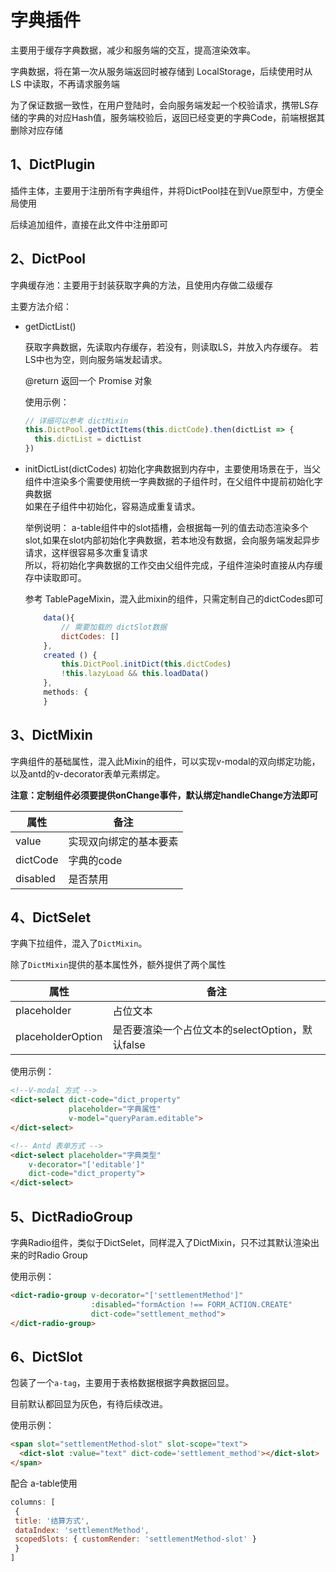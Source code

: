 # 字典插件

主要用于缓存字典数据，减少和服务端的交互，提高渲染效率。  

字典数据，将在第一次从服务端返回时被存储到 LocalStorage，后续使用时从 LS 中读取，不再请求服务端

为了保证数据一致性，在用户登陆时，会向服务端发起一个校验请求，携带LS存储的字典的对应Hash值，服务端校验后，返回已经变更的字典Code，前端根据其删除对应存储


## 1、DictPlugin 

插件主体，主要用于注册所有字典组件，并将DictPool挂在到Vue原型中，方便全局使用  

后续追加组件，直接在此文件中注册即可

## 2、DictPool

字典缓存池：主要用于封装获取字典的方法，且使用内存做二级缓存

主要方法介绍：

- getDictList()

  获取字典数据，先读取内存缓存，若没有，则读取LS，并放入内存缓存。
  若LS中也为空，则向服务端发起请求。

  @return 返回一个 Promise 对象

  使用示例：

  ```javascript
  // 详细可以参考 dictMixin
  this.DictPool.getDictItems(this.dictCode).then(dictList => {
    this.dictList = dictList
  })
  ```

- initDictList(dictCodes)
  初始化字典数据到内存中，主要使用场景在于，当父组件中渲染多个需要使用统一字典数据的子组件时，在父组件中提前初始化字典数据  
  如果在子组件中初始化，容易造成重复请求。

  举例说明：
  a-table组件中的slot插槽，会根据每一列的值去动态渲染多个slot,如果在slot内部初始化字典数据，若本地没有数据，会向服务端发起异步请求，这样很容易多次重复请求  
  所以，将初始化字典数据的工作交由父组件完成，子组件渲染时直接从内存缓存中读取即可。

  参考 TablePageMixin，混入此mixin的组件，只需定制自己的dictCodes即可

  ```javascript
      data(){
          // 需要加载的 dictSlot数据
          dictCodes: []
      },
      created () {
          this.DictPool.initDict(this.dictCodes)
          !this.lazyLoad && this.loadData()
      },
      methods: {
      }
  ```

## 3、DictMixin

字典组件的基础属性，混入此Mixin的组件，可以实现v-modal的双向绑定功能，以及antd的v-decorator表单元素绑定。

**注意：定制组件必须要提供onChange事件，默认绑定handleChange方法即可**

| 属性     | 备注                   |
| -------- | ---------------------- |
| value    | 实现双向绑定的基本要素 |
| dictCode | 字典的code             |
| disabled | 是否禁用               |



## 4、DictSelet

字典下拉组件，混入了`DictMixin`。

除了`DictMixin`提供的基本属性外，额外提供了两个属性

| 属性              | 备注                                            |
| ----------------- | ----------------------------------------------- |
| placeholder       | 占位文本                                        |
| placeholderOption | 是否要渲染一个占位文本的selectOption，默认false |



使用示例：

```html
<!--V-modal 方式 -->
<dict-select dict-code="dict_property"
             placeholder="字典属性"
             v-model="queryParam.editable">
</dict-select>

<!-- Antd 表单方式 -->
<dict-select placeholder="字典类型"
    v-decorator="['editable']"
    dict-code="dict_property">
</dict-select>
```



## 5、DictRadioGroup

字典Radio组件，类似于DictSelet，同样混入了DictMixin，只不过其默认渲染出来的时Radio Group

使用示例：

```html
<dict-radio-group v-decorator="['settlementMethod']"
                  :disabled="formAction !== FORM_ACTION.CREATE"
                  dict-code="settlement_method">
</dict-radio-group>
```



## 6、DictSlot

包装了一个`a-tag`，主要用于表格数据根据字典数据回显。

目前默认都回显为灰色，有待后续改进。



使用示例：

```html
<span slot="settlementMethod-slot" slot-scope="text">
  <dict-slot :value="text" dict-code='settlement_method'></dict-slot>
</span>
```

配合 a-table使用

```javascript
columns: [
 {
 title: '结算方式',
 dataIndex: 'settlementMethod',
 scopedSlots: { customRender: 'settlementMethod-slot' }
 }
]
```

